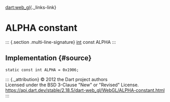 [dart:web\_gl](../../dart-web_gl/dart-web_gl-library){._links-link}

ALPHA constant
==============

::: {.section .multi-line-signature}
[int](../../dart-core/int-class) const ALPHA
:::

Implementation {#source}
--------------

``` {.language-dart data-language="dart"}
static const int ALPHA = 0x1906;
```

::: {._attribution}
© 2012 the Dart project authors\
Licensed under the BSD 3-Clause \"New\" or \"Revised\" License.\
<https://api.dart.dev/stable/2.18.5/dart-web_gl/WebGL/ALPHA-constant.html>
:::
